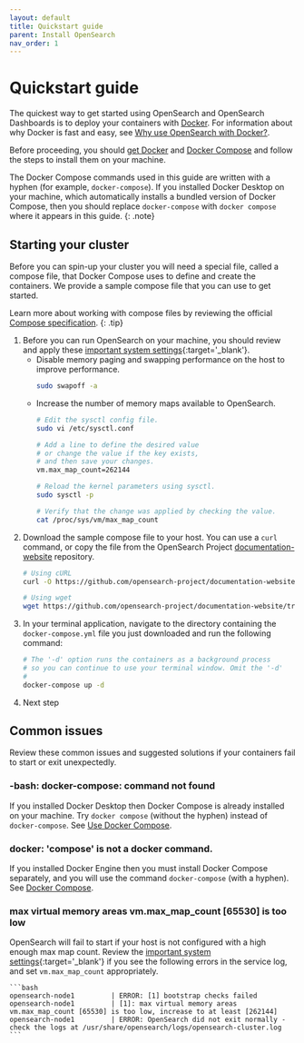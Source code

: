 ```yaml
---
layout: default
title: Quickstart guide
parent: Install OpenSearch
nav_order: 1
---
```


# Quickstart guide

The quickest way to get started using OpenSearch and OpenSearch Dashboards is to deploy your containers with [Docker](https://www.docker.com/). For information about why Docker is fast and easy, see [Why use OpenSearch with Docker?]({{site.url}}{{site.baseurl}}/opensearch/install/docker/).

Before proceeding, you should [get Docker](https://docs.docker.com/get-docker/) and [Docker Compose](https://github.com/docker/compose) and follow the steps to install them on your machine.

The Docker Compose commands used in this guide are written with a hyphen (for example, `docker-compose`). If you installed Docker Desktop on your machine, which automatically installs a bundled version of Docker Compose, then you should replace `docker-compose` with `docker compose` where it appears in this guide.
{: .note}

## Starting your cluster

Before you can spin-up your cluster you will need a special file, called a compose file, that Docker Compose uses to define and create the containers. We provide a sample compose file that you can use to get started.

Learn more about working with compose files by reviewing the official [Compose specification](https://docs.docker.com/compose/compose-file/).
{: .tip}

1. Before you can run OpenSearch on your machine, you should review and apply these [important system settings]({{site.url}}{{site.baseurl}}/opensearch/install/important-settings/){:target='\_blank'}.
    - Disable memory paging and swapping performance on the host to improve performance.
        ```bash
        sudo swapoff -a
        ```
    - Increase the number of memory maps available to OpenSearch.
        ```bash
        # Edit the sysctl config file.
        sudo vi /etc/sysctl.conf

        # Add a line to define the desired value
        # or change the value if the key exists,
        # and then save your changes.
        vm.max_map_count=262144

        # Reload the kernel parameters using sysctl.
        sudo sysctl -p

        # Verify that the change was applied by checking the value.
        cat /proc/sys/vm/max_map_count
        ```  
1. Download the sample compose file to your host. You can use a `curl` command, or copy the file from the OpenSearch Project [documentation-website](https://github.com/opensearch-project/documentation-website/tree/{{site.opensearch_version}}/assets/examples/docker-compose.yml) repository.
    ```bash
    # Using cURL
    curl -O https://github.com/opensearch-project/documentation-website/tree/{{site.opensearch_version}}/assets/examples/docker-compose.yml

    # Using wget
    wget https://github.com/opensearch-project/documentation-website/tree/{{site.opensearch_version}}/assets/examples/docker-compose.yml
    ```
1. In your terminal application, navigate to the directory containing the `docker-compose.yml` file you just downloaded and run the following command:
    ```bash
    # The '-d' option runs the containers as a background process
    # so you can continue to use your terminal window. Omit the '-d'
    # 
    docker-compose up -d
    ```
1. Next step

## Common issues

Review these common issues and suggested solutions if your containers fail to start or exit unexpectedly.

### -bash: docker-compose: command not found

If you installed Docker Desktop then Docker Compose is already installed on your machine. Try `docker compose` (without the hyphen) instead of `docker-compose`. See [Use Docker Compose](https://docs.docker.com/get-started/08_using_compose/).

### docker: 'compose' is not a docker command.

If you installed Docker Engine then you must install Docker Compose separately, and you will use the command `docker-compose` (with a hyphen). See [Docker Compose](https://github.com/docker/compose).

### max virtual memory areas vm.max_map_count [65530] is too low

OpenSearch will fail to start if your host is not configured with a high enough max map count. Review the [important system settings]({{site.url}}{{site.baseurl}}/opensearch/install/important-settings/){:target='\_blank'} if you see the following errors in the service log, and set `vm.max_map_count` appropriately.

    ```bash
    opensearch-node1         | ERROR: [1] bootstrap checks failed
    opensearch-node1         | [1]: max virtual memory areas vm.max_map_count [65530] is too low, increase to at least [262144]
    opensearch-node1         | ERROR: OpenSearch did not exit normally - check the logs at /usr/share/opensearch/logs/opensearch-cluster.log
    ```